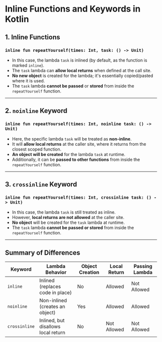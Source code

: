 # Inline Functions and Keywords in Kotlin

## 1. Inline Functions

### `inline fun repeatYourself(times: Int, task: () -> Unit)`

- In this case, the lambda `task` is inlined (by default, as the function is marked `inline`).
- The `task` lambda can **allow local returns** when defined at the call site.
- **No new object** is created for the lambda; it's essentially copied/pasted where it is used.
- The `task` lambda **cannot be passed** or **stored** from inside the `repeatYourself` function.

---

## 2. `noinline` Keyword

### `inline fun repeatYourself(times: Int, noinline task: () -> Unit)`

- Here, the specific lambda `task` will be treated as **non-inline**.
- It will **allow local returns** at the caller site, where it returns from the closest scoped function.
- **An object will be created** for the lambda `task` at runtime.
- Additionally, it can be **passed to other functions** from inside the `repeatYourself` function.

---

## 3. `crossinline` Keyword

### `inline fun repeatYourself(times: Int, crossinline task: () -> Unit)`

- In this case, the lambda `task` is still treated as inline.
- However, **local returns are not allowed** at the caller site.
- **No object** will be created for the `task` lambda at runtime.
- The `task` lambda **cannot be passed or stored** from inside the `repeatYourself` function.

---

## Summary of Differences

| Keyword       | Lambda Behavior | Object Creation | Local Return | Passing Lambda |  
| ------------- | --------------- | --------------- | ------------ | -------------- |  
| `inline`      | Inlined (replaces code in place) | No             | Allowed      | Not Allowed     |  
| `noinline`    | Non-inlined (creates an object) | Yes            | Allowed      | Allowed         |  
| `crossinline` | Inlined, but disallows local return | No            | Not Allowed  | Not Allowed     |
